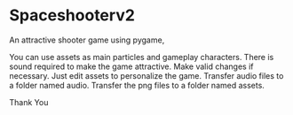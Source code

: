 # Spaceshooterv2
An attractive shooter game using pygame,

You can use assets as main particles and gameplay characters.
There is sound required to make the game attractive.
Make valid changes if necessary.
Just edit assets to personalize the game.
Transfer audio files to a folder named audio.
Transfer the png files to a folder named assets.

Thank You

